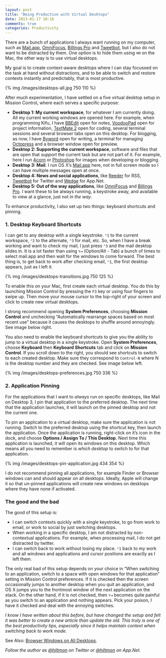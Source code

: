 ```yaml
---
layout: post
title: "Being Productive with Virtual Desktops"
date: 2013-01-17 10:16
comments: true
categories: Productivity
---
```


There are a bunch of applications I always want running on my computer, such as [Mail.app](http://www.apple.com/osx/apps/#mail), [OmniFocus](https://itunes.apple.com/us/app/omnifocus/id402835630?mt=12&uo=4&at=10l894), [Billings Pro](https://itunes.apple.com/us/app/billings-pro/id434514810?mt=12&uo=4&at=10l894) and [Tweetbot](https://itunes.apple.com/us/app/tweetbot-for-twitter/id557168941?mt=12&uo=4&at=10l894), but I also do not want to be distracted by them. One option is to hide them using `⌘H` on the Mac, the other way is to use virtual desktops. 

My goal is to create context-aware desktops where I can stay focussed on the task at hand without distractions, and to be able to switch and restore contexts instantly and predictably, that is most productive.

{% img /images/desktops-all.jpg 750 110 %}

After much experimentation, I have settled on a five virtual desktop setup in Mission Control, where each serves a specific purpose:

* **Desktop 1: My current workspace**, for whatever I am currently doing. All my current working windows are opened here. For example, when programming Kifu, I have [BBEdit](https://itunes.apple.com/us/app/bbedit/id404009241?mt=12&uo=4&at=10l894) open for notes, [VoodooPad](https://itunes.apple.com/us/app/voodoopad-5/id514489722?mt=12&uo=4&at=10l894) open for project information, [TextMate 2](https://github.com/textmate/textmate) open for coding, several terminal sessions and several browser tabs open on this desktop. For blogging, as now, I have [Byword](https://itunes.apple.com/us/app/byword/id420212497?mt=12&uo=4&at=10l894) open for writing, a terminal for managing [Octopress](http://octopress.org) and a browser window open for preview.
* **Desktop 2: Supporting the current workspace**, software and files that are open that *support* the current task but are not part of it. For example, here I run [Acorn](https://itunes.apple.com/us/app/acorn-4-image-editor-for-humans/id634108295?mt=12&uo=4&at=10l894) or [Photoshop](http://www.adobe.com/products/photoshop.html) for images when developing or blogging.
* **Desktop 3: Mail**. I run OS X’s [Mail.app](http://www.apple.com/osx/apps/#mail) here, not in full screen mode so I can have multiple messages open at once.
* **Desktop 4: News and social applications**, like [Reeder](http://reederapp.com/mac/) for RSS, [Tweetbot](https://itunes.apple.com/us/app/tweetbot-for-twitter/id557168941?mt=12&uo=4&at=10l894) for Twitter and [Wedge](http://wedge.natestedman.com) for App.Net.
* **Desktop 5: Out of the way applications**, like [OmniFocus](https://itunes.apple.com/us/app/omnifocus/id402835630?mt=12&uo=4&at=10l894) and [Billings Pro](https://itunes.apple.com/us/app/billings-pro/id434514810?mt=12&uo=4&at=10l894). I want these to be always running, a keystroke away, and available to view at a glance, just not *in the way*.

To enhance productivity, I also set up two things: keyboard shortcuts and pinning.

### 1. Desktop Keyboard Shortcuts

I can get to any desktop with a single keystroke. `⌃1` to the current workspace, `⌃2` to the alternate, `⌃3` for mail, etc. So, when I have a break working and want to check my mail, I just press `⌃3` and the mail desktop slides in. It is a lot faster than using `⌥⇥` (Option/Alt - Tab) a bunch of times to select mail.app and then wait for the windows to come forward. The best thing is, to get back to work after checking email, `⌃1`, the first desktop appears, just as I left it.

{% img /images/desktops-transitions.jpg 750 125 %}

To enable this on your Mac, first create each virtual desktop. You do this by launching Mission Control by pressing the `F3` key or using four fingers to swipe up. Then move your mouse cursor to the top-right of your screen and click to create new virtual desktops.

I strong recommend opening **System Preferences**, choosing **Mission Control** and unchecking “Automatically rearrange spaces based on most recent use” because it causes the desktops to shuffle around annoyingly. See image below right.

You also need to enable the keyboard shortcuts to give you the ability to  jump to a virtual desktop in a single keystroke. Open **System Preferences**, choose **Keyboard** then **Keyboard Shortcuts** tab and click on **Mission Control**. If you scroll down to the right, you should see shortcuts to switch to each created desktop. Make sure they correspond to `Control-N` where N is the desktop number and they are checked. See image below left.

{% img /images/desktops-preferences.jpg 750 336 %}

### 2. Application Pinning

For the applications that I want to *always* run on specific desktops, like Mail on Desktop 3, I pin that application to the preferred desktop. The next time that the application launches, it will launch on the pinned desktop and not the current one.

To pin an application to a virtual desktop, make sure the application is not running. Switch to the preferred desktop using the shortcut key, then launch the application. Once the application is running, right-click on it’s icon in the dock, and choose **Options / Assign To / This Desktop**. Next time this application is launched, it will open its windows on this desktop. Which means all you need to remember is *which desktop* to switch to for that application.

{% img /images/desktops-pin-application.jpg 434 354 %}

I do not recommend pinning all applications, for example Finder or Browser windows can and should appear on all desktops. Ideally, Apple will change it so that un-pinned applications will create new windows on desktops where they have none if activated.

### The good and the bad

The good of this setup is:

* I can switch contexts quickly with a single keystroke, to go from work to email, or work to social by just switching desktops.
* When working in a specific desktop, I am not distracted by non-contextual applications. For example, when processing mail, I do not get distracted by twitter.
* I can switch back to work without losing my place. `⌃1` back to my work and all windows and applications and cursor positions are exactly as I left them.

The only real bad of this setup depends on your choice in “When switching to an application, switch to a space with open windows for that application” setting in Mission Control preferences. If it is checked then the screen occasionally jumps to another desktop when you quit an application, and OS X jumps you to the frontmost window of the next application on the stack. On the other hand, if it is not checked, then `⌥⇥` becomes quite painful as you switch to an application and nothing appears. Pick your poison, I have it checked and deal with the annoying switches.

*I know I have written about this before, but have changed the setup and felt it was better to create a new article than update the old. This truly is one of the best productivity tips, especially since it helps maintain context when switching back to work mode.*

See Also: [Browser Windows on All Desktops](https://hiltmon.com/blog/2013/01/19/browser-windows-on-all-desktops/).

*Follow the author as [@hiltmon](https://twitter.com/hiltmon) on Twitter or [@hiltmon](http://alpha.app.net/hiltmon) on App.Net.*
